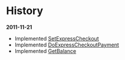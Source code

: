 # History #

**2011-11-21**

  * Implemented [SetExpressCheckout](https://www.paypalobjects.com/en_US/ebook/PP_NVPAPI_DeveloperGuide/Appx_fieldreference.html#2829269)
  * Implemented [DoExpressCheckoutPayment](https://www.paypalobjects.com/en_US/ebook/PP_NVPAPI_DeveloperGuide/Appx_fieldreference.html#2832120)
  * Implemented [GetBalance](https://www.paypalobjects.com/en_US/ebook/PP_NVPAPI_DeveloperGuide/Appx_fieldreference.html#2820633)